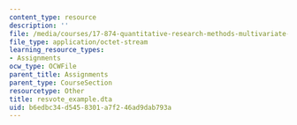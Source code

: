 ```yaml
---
content_type: resource
description: ''
file: /media/courses/17-874-quantitative-research-methods-multivariate-spring-2004/b6edbc34d5458301a7f246ad9dab793a_resvote_example.dta
file_type: application/octet-stream
learning_resource_types:
- Assignments
ocw_type: OCWFile
parent_title: Assignments
parent_type: CourseSection
resourcetype: Other
title: resvote_example.dta
uid: b6edbc34-d545-8301-a7f2-46ad9dab793a
---
```

